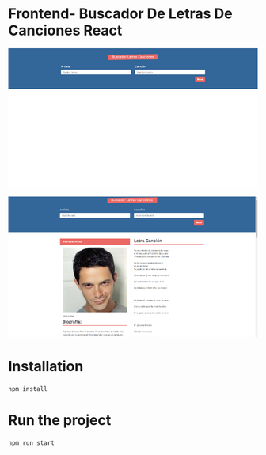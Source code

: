 # Frontend- Buscador De Letras De Canciones React

![Design preview for Buscador De Letras De Canciones](./src/design/sample1.png) 

![Design preview for Buscador De Letras De Canciones](./src/design/sample2.png)

# Installation

`npm install`

# Run the project
`npm run start`
